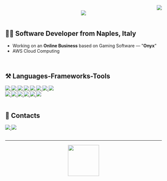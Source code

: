 <img align="right" src="https://visitor-badge.laobi.icu/badge?page_id=lorenzomatrullo.lorenzomatrullo&left_color=%23262831&right_color=%23262831"/>


<br>

<div align="center">
    <a href="https://lorenzomatrullo.dev/" target="_blank">
        <img src="https://lanyard.cnrad.dev/api/307921446225838080">
    </a>
</div>

<br>

<h2 align="left">👨‍💻 Software Developer from Naples, Italy</h2>

* Working on an **Online Business** based on Gaming Software — "**Onyx**"
* AWS Cloud Computing

<br>

<h2 align="left">⚒️ Languages-Frameworks-Tools</h2>
<div class="frameworks" align="left">
    <a href="https://github.com/lorenzomatrullo/Swift" target="_blank" rel="noreferrer">
        <img src="http://lorenzomatrullo.ddns.net/github-profile/swift.svg">
    </a>
    <a href="https://github.com/lorenzomatrullo/c-programming" target="_blank" rel="noreferrer">
        <img src="http://lorenzomatrullo.ddns.net/github-profile/c.svg">
    </a>
    <a href="https://github.com/lorenzomatrullo/cpp" target="_blank" rel="noreferrer">
        <img src="http://lorenzomatrullo.ddns.net/github-profile/cpp.svg">
    </a>
    <a href="https://github.com/lorenzomatrullo/JavaScript" target="_blank" rel="noreferrer">
        <img src="http://lorenzomatrullo.ddns.net/github-profile/javascript.svg">
    </a>
    <a href="https://www.w3schools.com/html/" target="_blank" rel="noreferrer">
        <img src="http://lorenzomatrullo.ddns.net/github-profile/html.svg">
    </a>
    <a href="https://www.w3schools.com/css/" target="_blank" rel="noreferrer">
        <img src="http://lorenzomatrullo.ddns.net/github-profile/css.svg">
    </a>
    <a href="https://github.com/lorenzomatrullo/Lua" target="_blank" rel="noreferrer">
        <img src="http://lorenzomatrullo.ddns.net/github-profile/lua.svg">
    </a>
    <a href="https://github.com/lorenzomatrullo/Batch" target="_blank" rel="noreferrer">
        <img src="http://lorenzomatrullo.ddns.net/github-profile/icons.svg">
    </a>
    <br>
    <a href="https://developer.apple.com/" target="_blank" rel="noreferrer">
        <img src="http://lorenzomatrullo.ddns.net/github-profile/apple.svg">
    </a>
    <a href="https://aws.amazon.com/" target="_blank" rel="noreferrer">
        <img src="http://lorenzomatrullo.ddns.net/github-profile/aws.svg">
    </a>
    <a href="https://git-scm.com/" target="_blank" rel="noreferrer">
        <img src="http://lorenzomatrullo.ddns.net/github-profile/git.svg">
    </a>
    <a href="https://discord.js.org/" target="_blank" rel="noreferrer">
        <img src="http://lorenzomatrullo.ddns.net/github-profile/discordjs.svg">
    </a>
    <a href="https://nodejs.org/en" target="_blank" rel="noreferrer">
        <img src="http://lorenzomatrullo.ddns.net/github-profile/nodejs.svg">
    </a>
    <a href="https://www.mongodb.com/" target="_blank" rel="noreferrer">
        <img src="http://lorenzomatrullo.ddns.net/github-profile/mongodb.svg">
    </a>
</div>

<br>

<h2> 📓 Contacts </h2>
<div class="contacts" align="left">
    <a href="mailto:info@lorenzomatrullo.dev" target="_blank" rel="noreferrer">
        <img src="http://lorenzomatrullo.ddns.net/github-profile/gmail.svg">
    </a>
    <a href="https://www.instagram.com/lorenzomatrullo/" target="_blank" rel="noreferrer">
        <img src="http://lorenzomatrullo.ddns.net/github-profile/instagram.svg">
    </a>
</div>

<br>
<hr>

<div align="center">
    <a href="https://www.paypal.com/paypalme/lorenzomatrullo" target="_blank">
        <img style='border:0px;height:100px' src="http://lorenzomatrullo.ddns.net/github-profile/paypal-button.png">
    </a>
</div>
